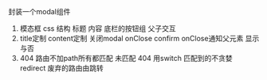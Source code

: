 封装一个modal组件

1. 模态框
    css
    结构 标题 内容 底栏的按钮组
    父子交互
2. title定制
content定制
关闭modal onClose
confirm onClose通知父元素
显示与否
3. 404
路由不加path所有都匹配 未匹配 404
用switch 匹配到的不贪婪
redirect 废弃的路由由跳转
